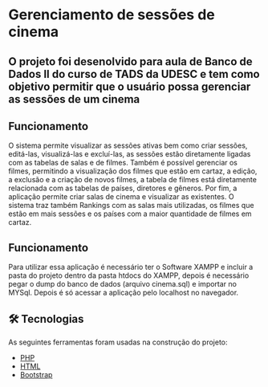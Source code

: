 # Gerenciamento de sessões de cinema

## O projeto foi desenolvido para aula de Banco de Dados II do curso de TADS da UDESC e tem como objetivo permitir que o usuário possa gerenciar as sessões de um cinema

## Funcionamento

O sistema permite visualizar as sessões ativas bem como criar sessões, editá-las, visualizá-las e excluí-las, as sessões estão diretamente ligadas com as tabelas de salas e de filmes. Também é possível gerenciar os filmes, permitindo a visualização dos filmes que estão em cartaz, a edição, a exclusão e a criação de novos filmes, a tabela de filmes está diretamente relacionada com as tabelas de países, diretores e gêneros. Por fim, a aplicação permite criar salas de cinema e visualizar as existentes. O sistema traz também Rankings com as salas mais utilizadas, os filmes que estão em mais sessões e os países com a maior quantidade de filmes em cartaz.

## Funcionamento

Para utilizar essa aplicação é necessário ter o Software XAMPP e incluir a pasta do projeto dentro da pasta htdocs do XAMPP, depois é necessário pegar o dump do banco de dados (arquivo cinema.sql) e importar no MYSql. Depois é só acessar a aplicação pelo localhost no navegador.

## 🛠 Tecnologias

As seguintes ferramentas foram usadas na construção do projeto:

- [PHP](https://www.php.net)
- [HTML](https://html.spec.whatwg.org/multipage/)
- [Bootstrap](https://getbootstrap.com)

